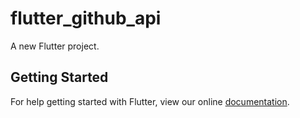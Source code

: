 # flutter_github_api

A new Flutter project.

## Getting Started

For help getting started with Flutter, view our online
[documentation](https://flutter.io/).
